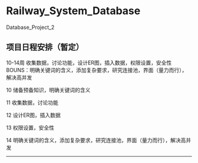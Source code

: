 # Railway_System_Database
Database_Project_2
## 项目日程安排（暂定）

10-14周
收集数据，讨论功能，设计ER图，插入数据，权限设置，安全性
BOUNS：明确关键词的含义，添加复杂要求，研究连接池，界面（量力而行），解决高并发

10 储备预备知识，明确关键词的含义

11 收集数据，讨论功能

12 设计ER图，插入数据

13 权限设置，安全性

14 明确关键词的含义，添加复杂要求，研究连接池，界面（量力而行），解决高并发

---
